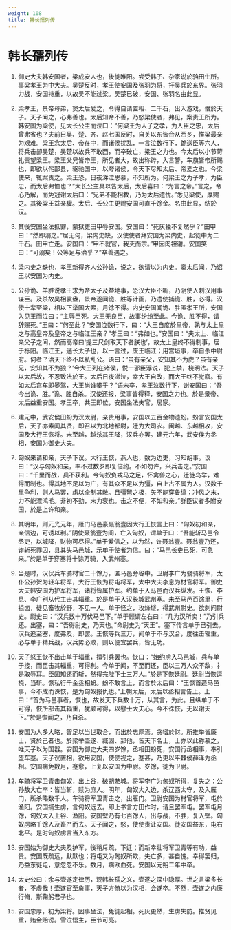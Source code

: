 ```yaml
---
weight: 108
title: 韩长孺列传
---
```


# 韩长孺列传

1. <span id="韩长孺列传-1"></span>
御史大夫韩安国者，梁成安人也，後徙睢阳。尝受韩子、杂家说於驺田生所。事梁孝王为中大夫。吴楚反时，孝王使安国及张羽为将，扞吴兵於东界。张羽力战，安国持重，以故吴不能过梁。吴楚已破，安国、张羽名由此显。

2. <span id="韩长孺列传-2"></span>
梁孝王，景帝母弟，窦太后爱之，令得自请置相、二千石，出入游戏，僭於天子。天子闻之，心弗善也。太后知帝不善，乃怒梁使者，弗见，案责王所为。韩安国为梁使，见大长公主而泣曰：“何梁王为人子之孝，为人臣之忠，太后曾弗省也？夫前日吴、楚、齐、赵七国反时，自关以东皆合从西乡，惟梁最亲为艰难。梁王念太后、帝在中，而诸侯扰乱，一言泣数行下，跪送臣等六人，将兵击卻吴楚，吴楚以故兵不敢西，而卒破亡，梁王之力也。今太后以小节苛礼责望梁王。梁王父兄皆帝王，所见者大，故出称跸，入言警，车旗皆帝所赐也，即欲以侘鄙县，驱驰国中，以夸诸侯，令天下尽知太后、帝爱之也。今梁使来，辄案责之。梁王恐，日夜涕泣思慕，不知所为。何梁王之为子孝，为臣忠，而太后弗恤也？”大长公主具以告太后，太后喜曰：“为言之帝。”言之，帝心乃解，而免冠谢太后曰：“兄弟不能相教，乃为太后遗忧。”悉见梁使，厚赐之。其後梁王益亲驩。太后、长公主更赐安国可直千馀金。名由此显，结於汉。

3. <span id="韩长孺列传-3"></span>
其後安国坐法抵罪，蒙狱吏田甲辱安国。安国曰：“死灰独不复然乎？”田甲曰：“然即溺之。”居无何，梁内史缺，汉使使者拜安国为梁内史，起徒中为二千石。田甲亡走。安国曰：“甲不就官，我灭而宗。”甲因肉袒谢。安国笑曰：“可溺矣！公等足与治乎？”卒善遇之。

4. <span id="韩长孺列传-4"></span>
梁内史之缺也，孝王新得齐人公孙诡，说之，欲请以为内史。窦太后闻，乃诏王以安国为内史。

5. <span id="韩长孺列传-5"></span>
公孙诡、羊胜说孝王求为帝太子及益地事，恐汉大臣不听，乃阴使人刺汉用事谋臣。及杀故吴相袁盎，景帝遂闻诡、胜等计画，乃遣使捕诡、胜，必得。汉使十辈至梁，相以下举国大索，月馀不得。内史安国闻诡、胜匿孝王所，安国入见王而泣曰：“主辱臣死。大王无良臣，故事纷纷至此。今诡、胜不得，请辞赐死。”王曰：“何至此？”安国泣数行下，曰：“大王自度於皇帝，孰与太上皇之与高皇帝及皇帝之与临江王亲？”孝王曰：“弗如也。”安国曰：“夫太上、临江亲父子之间，然而高帝曰‘提三尺剑取天下者朕也’，故太上皇终不得制事，居于栎阳。临江王，適长太子也，以一言过，废王临江；用宫垣事，卒自杀中尉府。何者？治天下终不以私乱公。语曰：‘虽有亲父，安知其不为虎？虽有亲兄，安知其不为狼？’今大王列在诸侯，悦一邪臣浮说，犯上禁，桡明法。天子以太后故，不忍致法於王。太后日夜涕泣，幸大王自改，而大王终不觉寤。有如太后宫车即晏驾，大王尚谁攀乎？”语未卒，孝王泣数行下，谢安国曰：“吾今出诡、胜。”诡、胜自杀。汉使还报，梁事皆得释，安国之力也。於是景帝、太后益重安国。孝王卒，共王即位，安国坐法失官，居家。

6. <span id="韩长孺列传-6"></span>
建元中，武安侯田蚡为汉太尉，亲贵用事，安国以五百金物遗蚡。蚡言安国太后，天子亦素闻其贤，即召以为北地都尉，迁为大司农。闽越、东越相攻，安国及大行王恢将。未至越，越杀其王降，汉兵亦罢。建元六年，武安侯为丞相，安国为御史大夫。

7. <span id="韩长孺列传-7"></span>
匈奴来请和亲，天子下议。大行王恢，燕人也，数为边吏，习知胡事。议曰：“汉与匈奴和亲，率不过数岁即复倍约。不如勿许，兴兵击之。”安国曰：“千里而战，兵不获利。今匈奴负戎马之足，怀禽兽之心，迁徙鸟举，难得而制也。得其地不足以为广，有其众不足以为彊，自上古不属为人。汉数千里争利，则人马罢，虏以全制其敝。且彊弩之极，矢不能穿鲁缟；冲风之末，力不能漂鸿毛。非初不劲，末力衰也。击之不便，不如和亲。”群臣议者多附安国，於是上许和亲。

8. <span id="韩长孺列传-8"></span>
其明年，则元光元年，雁门马邑豪聂翁壹因大行王恢言上曰：“匈奴初和亲，亲信边，可诱以利。”阴使聂翁壹为间，亡入匈奴，谓单于曰：“吾能斩马邑令丞吏，以城降，财物可尽得。”单于爱信之，以为然，许聂翁壹。聂翁壹乃还，诈斩死罪囚，县其头马邑城，示单于使者为信。曰：“马邑长吏已死，可急来。”於是单于穿塞将十馀万骑，入武州塞。

9. <span id="韩长孺列传-9"></span>
当是时，汉伏兵车骑材官二十馀万，匿马邑旁谷中。卫尉李广为骁骑将军，太仆公孙贺为轻车将军，大行王恢为将屯将军，太中大夫李息为材官将军。御史大夫韩安国为护军将军，诸将皆属护军。约单于入马邑而汉兵纵发。王恢、李息、李广别从代主击其辎重。於是单于入汉长城武州塞。未至马邑百馀里，行掠卤，徒见畜牧於野，不见一人。单于怪之，攻烽燧，得武州尉史。欲刺问尉史。尉史曰：“汉兵数十万伏马邑下。”单于顾谓左右曰：“几为汉所卖！”乃引兵还。出塞，曰：“吾得尉史，乃天也。”命尉史为“天王”。塞下传言单于已引去。汉兵追至塞，度弗及，即罢。王恢等兵三万，闻单于不与汉合，度往击辎重，必与单于精兵战，汉兵势必败，则以便宜罢兵，皆无功。

10. <span id="韩长孺列传-10"></span>
天子怒王恢不出击单于辎重，擅引兵罢也。恢曰：“始约虏入马邑城，兵与单于接，而臣击其辎重，可得利。今单于闻，不至而还，臣以三万人众不敌，礻是取辱耳。臣固知还而斩，然得完陛下士三万人。”於是下恢廷尉。廷尉当恢逗桡，当斩。恢私行千金丞相蚡。蚡不敢言上，而言於太后曰：“王恢首造马邑事，今不成而诛恢，是为匈奴报仇也。”上朝太后，太后以丞相言告上。上曰：“首为马邑事者，恢也，故发天下兵数十万，从其言，为此。且纵单于不可得，恢所部击其辎重，犹颇可得，以慰士大夫心。今不诛恢，无以谢天下。”於是恢闻之，乃自杀。

11. <span id="韩长孺列传-11"></span>
安国为人多大略，智足以当世取合，而出於忠厚焉。贪嗜於财。所推举皆廉士，贤於己者也。於梁举壶遂、臧固、郅他，皆天下名士，士亦以此称慕之，唯天子以为国器。安国为御史大夫四岁馀，丞相田蚡死，安国行丞相事，奉引堕车蹇。天子议置相，欲用安国，使使视之，蹇甚，乃更以平棘侯薛泽为丞相。安国病免数月，蹇愈，上复以安国为中尉。岁馀，徙为卫尉。

12. <span id="韩长孺列传-12"></span>
车骑将军卫青击匈奴，出上谷，破胡茏城。将军李广为匈奴所得，复失之；公孙敖大亡卒：皆当斩，赎为庶人。明年，匈奴大入边，杀辽西太守，及入雁门，所杀略数千人。车骑将军卫青击之，出雁门。卫尉安国为材官将军，屯於渔阳。安国捕生虏，言匈奴远去。即上书言方田作时，请且罢军屯。罢军屯月馀，匈奴大入上谷、渔阳。安国壁乃有七百馀人，出与战，不胜，复入壁。匈奴虏略千馀人及畜产而去。天子闻之，怒，使使责让安国。徒安国益东，屯右北平。是时匈奴虏言当入东方。

13. <span id="韩长孺列传-13"></span>
安国始为御史大夫及护军，後稍斥疏，下迁；而新幸壮将军卫青等有功，益贵。安国既疏远，默默也；将屯又为匈奴所欺，失亡多，甚自愧。幸得罢归，乃益东徙屯，意忽忽不乐。数月，病欧血死。安国以元朔二年中卒。

14. <span id="韩长孺列传-14"></span>
太史公曰：余与壶遂定律历，观韩长孺之义，壶遂之深中隐厚。世之言梁多长者，不虚哉！壶遂官至詹事，天子方倚以为汉相，会遂卒。不然，壶遂之内廉行脩，斯鞠躬君子也。

15. <span id="韩长孺列传-15"></span>
安国忠厚，初为梁将。因事坐法，免徒起相。死灰更然，生虏失防。推贤见重，贿金贻谤。雪泣悟主，臣节可亮。
